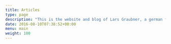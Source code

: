 ```yaml
---
title: Articles
type: page
description: "This is the website and blog of Lars Graubner, a german front-end developer working with JavaScript, React, Node and Wordpress."
date: 2016-08-10T07:38:52+00:00
menu: main
weight: 100
---
```

